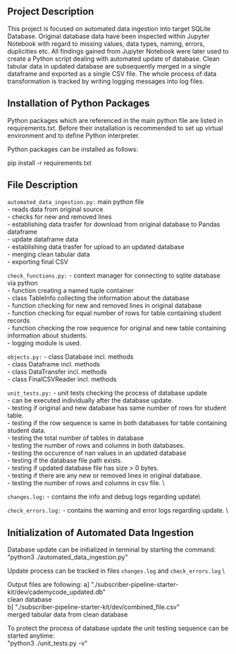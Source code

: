 ## Project Description
This project is focused on automated data ingestion into target SQLite Database.
Original database data have been inspected within Jupyter Notebook with regard to missing values, data types, naming, errors, duplicities etc. 
All findings gained from Jupyter Notebook were later used to create a Python script dealing with automated update of database. 
Clean tabular data in updated database are subsequently merged in a single dataframe and exported as a single CSV file. 
The whole process of data transformation is tracked by writing logging messages into log files.

## Installation of Python Packages
Python packages which are referenced in the main python file are listed in requirements.txt. 
Before their installation is recommended to set up virtual environment and to define Python interpreter. 

Python packages can be installed as follows:

pip install -r requirements.txt

## File Description
`automated_data_ingestion.py:` main python file\
	- reads data from original source\
	- checks for new and removed lines\
	- establishing data trasfer for download from original database to Pandas dataframe\
	- update dataframe data\
	- establishing data trasfer for upload to an updated database\
	- merging clean tabular data\
	- exporting final CSV

`check_functions.py:`
	- context manager for connecting to sqlite database via python \
	- function creating a named tuple container \
	- class TableInfo collecting the information about the database \
	- function checking for new and removed lines in original database \
	- function checking for equal number of rows for table containing student records \
	- function checking the row sequence for original and new table containing information about students. \
	- logging module is used. 

`objects.py:` 
	- class Database incl. methods\
	- class Dataframe incl. methods\
	- class DataTransfer incl. methods\
 	- class FinalCSVReader incl. methods

`unit_tests.py:`
 	- unit tests checking the process of database update \
	- can be executed individually after the database update. \
		- testing if original and new database has same number of rows for student table. \
		- testing if the row sequence is same in both databases for table containing student data. \
		- testing the total number of tables in database\
		- testing the number of rows and columns in both databases. \
		- testing the occurence of nan values in an updated database\
		- testing if the database file path exists. \
		- testing if updated database file has size > 0 bytes. \
		- testing if there are any new or removed lines in original database. \
		- testing the number of rows and columns in csv file. \


`changes.log:`
	- contains the info and debug logs regarding update\

`check_errors.log:`
	- contains the warning and error logs regarding update. \


## Initialization of Automated Data Ingestion

Database update can be initialized in terminal by starting the command: "python3 ./automated_data_ingestion.py"

Update process can be tracked in files `changes.log` and `check_errors.log` \

Output files are following:
	a] "./subscriber-pipeline-starter-kit/dev/cademycode_updated.db"\
		clean database \
	b] "./subscriber-pipeline-starter-kit/dev/combined_file.csv"\
		merged tabular data from clean database

To protect the process of database update the unit testing sequence can be started anytime:\
	"python3 ./unit_tests.py -v"